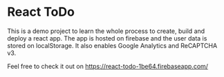 # React ToDo
This is a demo project to learn the whole process to create, build and deploy a react app.
The app is hosted on firebase and the user data is stored on localStorage. It also enables Google Analytics and ReCAPTCHA v3.

Feel free to check it out on https://react-todo-1be64.firebaseapp.com/
